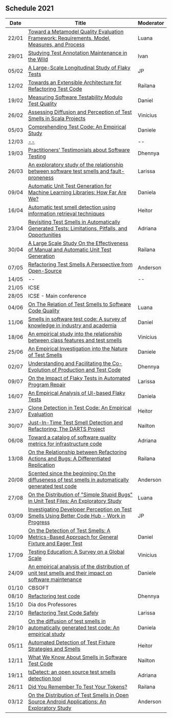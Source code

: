 ## Schedule 2021

<table class="table table-bordered table-hover table-condensed">
<thead><tr><th title="Field #1">Date</th>
<th title="Field #2">Title</th>
<th title="Field #3">Moderator</th>
</tr></thead>
<tbody><tr>
<td>22/01</td>
<td><a href="https://dl.acm.org/doi/abs/10.1145/3422392.3422461" target="_blank" rel="noopener noreferrer">Toward a Metamodel Quality Evaluation Framework: Requirements, Model, Measures, and Process</a></td>
<td>Luana</td>
</tr>
<tr>
<td>29/01</td>
<td><a href="https://petertsehsun.github.io/publication/icse2021-testing/" target="_blank" rel="noopener noreferrer">Studying Test Annotation Maintenance in the Wild</a></td>
<td>Ivan</td>
</tr>
<td>05/02</td>
<td><a href="https://dl.acm.org/doi/10.1145/3428270" target="_blank" rel="noopener noreferrer">A Large-Scale Longitudinal Study of Flaky Tests
</a></td>
<td>JP</td>
</tr>
<tr>
<td>12/02</td>
<td><a href="https://link.springer.com/chapter/10.1007/978-3-030-24305-0_34" target="_blank" rel="noopener noreferrer"> Towards an Extensible Architecture for Refactoring Test Code</a></td>
<td>Railana</td>
</tr>
<tr>
<td>19/02</td>
<td><a href="https://valerio65.github.io/assets/pdf/terragni-icpc-2020.pdf" target="_blank" rel="noopener noreferrer">Measuring Software Testability Modulo Test Quality</a></td>
<td>Daniel</td>
</tr>
<tr>
<td>26/02</td>
<td><a href="https://ieeexplore.ieee.org/document/8816745" target="_blank" rel="noopener noreferrer">Assessing Diffusion and Perception of Test Smells in Scala Projects</a></td>
<td>Vinícius</td>
</tr>
<tr>
<td>05/03</td>
<td><a href="https://arxiv.org/abs/1907.13365" target="_blank" rel="noopener noreferrer">Comprehending Test Code: An Empirical Study</a></td>
<td>Daniele</td>
</tr>
<tr>
<td>12/03</td>
<td><a href="" target="_blank" rel="noopener noreferrer"> -- </a></td>
<td>--</td>
</tr>
<tr>
<td>19/03</td>
<td><a href="" target="_blank" rel="noopener noreferrer">Practitioners’ Testimonials about Software Testing</a></td>
<td>Dhennya</td>
</tr>
<tr>
<td>26/03</td>
<td><a href="https://ieeexplore.ieee.org/document/8847402/similar#similar">An exploratory study of the relationship between software test smells and fault-proneness</a></td>
<td>Larissa</td>
</tr>
<tr>
<td>09/04</td>
<td><a href="https://conf.researchr.org/details/icse-2021/icse-2021-papers/40/Automatic-Unit-Test-Generation-for-Machine-Learning-Libraries-How-Far-Are-We-" target="_blank" rel="noopener noreferrer">Automatic Unit Test Generation for Machine Learning Libraries: How Far Are We?</a></td>
<td>Daniela</td>
</tr>
<tr>
<td>16/04</td>
<td><a href="https://ieeexplore.ieee.org/document/8530039" target="_blank" rel="noopener noreferrer">Automatic test smell detection using information retrieval techniques</a></td>
<td>Heitor</td>
</tr>
<tr>
<td>23/04</td>
<td><a href="https://ieeexplore.ieee.org/document/9240691" target="_blank" rel="noopener noreferrer">Revisiting Test Smells in Automatically Generated Tests: Limitations, Pitfalls, and Opportunities</a></td>
<td>Adriana</td>
</tr>
<tr>
<td>30/04</td>
<td><a href="https://dl.acm.org/doi/10.1145/3422392.3422407" target="_blank" rel="noopener noreferrer">A Large Scale Study On the Effectiveness of Manual and Automatic Unit Test Generation</a></td>
<td>Railana</td>
</tr>
<tr>
<td>07/05</td>
<td><a href="https://dl.acm.org/doi/10.1145/3425174.3425212" target="_blank" rel="noopener noreferrer">Refactoring Test Smells  A Perspective from Open-Source</a></td>
<td>Anderson</td>
</tr>
<tr>
<td>14/05</td>
<td>--</td>
<td>--</td>
</tr>
<td>21/05</td>
<td>ICSE </td>
<td> </td>
</tr>
<tr>
<td>28/05</td>
<td>ICSE - Main conference</td>
<td> </td>
</tr>
<tr>
<tr>
<tr>
<td>04/06</td>
<td><a href="https://sback.it/publications/icsme2018a.pdf" target="_blank" rel="noopener noreferrer">On The Relation of Test Smells to Software Code Quality</a></td>
<td>Luana</td>
</tr>
<td>11/06</td>
<td><a href="https://www.sciencedirect.com/science/article/abs/pii/S0164121217303060 " target="_blank" rel="noopener noreferrer">Smells in software test code: A survey of knowledge in industry and academia</a></td>
<td>Daniel</td>
</tr>
<td>18/06</td>
<td><a href="https://ieeexplore.ieee.org/document/7890581" target="_blank" rel="noopener noreferrer">An empirical study into the relationship between class features and test smells</a></td>
<td>Vinícius</td>
</tr>
<tr>
<td>25/06</td>
<td><a href="https://dl.acm.org/doi/10.1145/2970276.2970340" target="_blank" rel="noopener noreferrer">An Empirical Investigation into the Nature of Test Smells</a></td>
<td>Daniele</td>
</tr>
<tr>
<td>02/07</td>
<td><a href="" target="_blank" rel="noopener noreferrer">Understanding and Facilitating the Co-Evolution of Production and Test Code</a></td>
<td>Dhennya</td>
</tr>
<tr>
<td>09/07</td>
<td><a href="https://www.researchgate.net/publication/348187542_On_the_Impact_of_Flaky_Tests_in_Automated_Program_Repair" target="_blank" rel="noopener noreferrer">On the Impact of Flaky Tests in Automated Program Repair</a></td>
<td>Larissa</td>
</tr>
<tr>
<td>16/07</td>
<td><a href="http://mir.cs.illinois.edu/~qluo2/fse14LuoHEM.pdf" target="_blank" rel="noopener noreferrer">An Empirical Analysis of UI-based Flaky Tests</a></td>
<td>Daniela</td>
</tr>
<tr>
<td>23/07</td>
<td><a href="https://ieeexplore.ieee.org/abstract/document/9054798?casa_token=HA4D3J-cS_0AAAAA:EvDVsh9UcA781_cuSALa9k7T45bBpS0OXhcyftfoy-TvmjDSy5Icleq7zOv25sXT00Lz4L4IzcHr" target="_blank" rel="noopener noreferrer">Clone Detection in Test Code: An Empirical Evaluation</a></td>
<td>Heitor</td>
</tr>
<tr>
<td>30/07</td>
<td><a href="https://dl.acm.org/doi/10.1145/3387904.3389296" target="_blank" rel="noopener noreferrer">Just-In-Time Test Smell Detection and Refactoring: The DARTS Project</a></td>
<td>Nailton</td>
</tr>
<tr>
<td>06/08</td>
<td><a href="https://arxiv.org/abs/2005.13474" target="_blank" rel="noopener noreferrer">Toward a catalog of software quality metrics for infrastructure code</a></td>
<td>Adriana</td>
</tr>
<tr>
<td>13/08</td>
<td><a href="https://arxiv.org/abs/2009.11685" target="_blank" rel="noopener noreferrer">On the Relationship between Refactoring Actions and Bugs: A Differentiated Replication</a></td>
<td>Railana</td>
</tr>
<tr>
<td>20/08</td>
<td><a href="https://www.sciencedirect.com/science/article/abs/pii/S0164121219301487" target="_blank" rel="noopener noreferrer">Scented since the beginning: On the diffuseness of test smells in automatically generated test code</a></td>
<td>Anderson</td>
</tr>
<tr>
<td>27/08</td>
<td><a href="https://arxiv.org/abs/2103.09388" target="_blank" rel="noopener noreferrer">On the Distribution of "Simple Stupid Bugs" in Unit Test Files: An Exploratory Study</a></td>
<td>Luana</td>
</tr>
<tr>
<td>03/09</td>
<td><a href="https://www.scopus.com/record/display.uri?eid=2-s2.0-85076474222&origin=inward&txGid=a2081ccb1aae4e027c80f8dcde439a40" target="_blank" rel="noopener noreferrer">Investigating Developer Perception on Test Smells Using Better Code Hub - Work in Progress </a></td>
<td>JP</td>
</tr>
<tr>
<td>10/09</td>
<td><a href="https://dl.acm.org/doi/10.1109/TSE.2007.70745" target="_blank" rel="noopener noreferrer">On the Detection of Test Smells: A Metrics-Based Approach for General Fixture and Eager Test</a></td>
<td>Daniel</td>
</tr>
<tr>
<td>17/09</td>
<td><a href="https://dl.acm.org/doi/abs/10.1145/3422392.3422483" target="_blank" rel="noopener noreferrer">Testing Education: A Survey on a Global Scale</a></td>
<td>Vinícius</td>
</tr>
<tr>
<td>24/09</td>
<td><a href="https://ieeexplore.ieee.org/abstract/document/6405253?casa_token=pfBmU2ctC34AAAAA:Du01Yz7_7Spy3xQyG2yjbJtJf3JMwwQI4zCq6WbhFWsnFi51zzFlMspCH3dAgKvrYKJi0epH8Erb" target="_blank" rel="noopener noreferrer">An empirical analysis of the distribution of unit test smells and their impact on software maintenance</a></td>
<td>Daniele</td>
</tr>
<tr>
<td>01/10</td>
<td>CBSOFT</td>
<td></td>
</tr>
<tr>
<td>08/10</td>
<td><a href="https://www.semanticscholar.org/paper/Refactoring-test-code-Deursen-Moonen/a5b1308b13dd393176494e6ccd078533f943ce48?p2df" target="_blank" rel="noopener noreferrer">Refactoring test code</a></td>
<td>Dhennya</td>
  
</tr>
<td>15/10</td>
<td>Dia dos Professores</td>
</tr>
<tr>

<td>22/10</td>
<td><a href="https://ieeexplore.ieee.org/abstract/document/4299925?casa_token=NQ-vKVK67QkAAAAA:tlwtTU9VfxZ4dwbhWtzS5oIGFxtrqTpeb01v7cSrzVnV9uI0VxJi2zymLB_we91nr6qGOT7vzpYJ" target="_blank" rel="noopener noreferrer">Refactoring Test Code Safely</a></td>
<td>Larissa</td>
</tr>

<tr>
<td>29/10</td>
<td><a href="https://ieeexplore.ieee.org/abstract/document/7810699?casa_token=L8rU_7ChYqEAAAAA:mVBDAzqwtlxUicbDa7HwDTeOvVnU--Td7Fk1DHny96d51G41E0Mzl8cG6vNE8ZXyGIEunNW3fNO5" target="_blank" rel="noopener noreferrer">On the diffusion of test smells in automatically generated test code: An empirical study</a></td>
<td>Daniela</td>
</tr>

<tr>
<td>05/11</td>
<td><a href="https://ieeexplore.ieee.org/abstract/document/6569744?casa_token=CRtDK9hFgdYAAAAA:xcFz0Hp-G5_ooU9rTV10xjx5M1Vmb44UGrpV47kpFL57Nl7zf0vWrpK2Ow-gXyN1yQiya5YOQAgK" target="_blank" rel="noopener noreferrer">Automated Detection of Test Fixture Strategies and Smells</a></td>
<td>Heitor</td>
</tr>

<tr>
<td>12/11</td>
<td><a href="https://ieeexplore.ieee.org/abstract/document/8501942?casa_token=jWvJ00hVZ9oAAAAA:56WSoZ5a8W6jI2PtH81XnxG-v43xVfayEVBs4YsdcoJMiBODetVfrssx4GKKzeFYOyWD_Rg6dpT8" target="_blank" rel="noopener noreferrer">What We Know About Smells in Software Test Code</a></td>
<td>Nailton</td>
</tr>

<tr>
<td>19/11</td>
<td><a href="https://dl.acm.org/doi/abs/10.1145/3368089.3417921" target="_blank" rel="noopener noreferrer">tsDetect: an open source test smells detection tool</a></td>
<td>Adriana</td>
</tr>

<tr>
<td>26/11</td>
<td><a href="https://dl.acm.org/doi/abs/10.1145/3379597.3387471" target="_blank" rel="noopener noreferrer">Did You Remember To Test Your Tokens?</a></td>
<td>Railana</td>
</tr>
<td>03/12</td>
<td><a href="https://dl.acm.org/doi/10.5555/3370272.3370293" target="_blank" rel="noopener noreferrer">On the Distribution of Test Smells in Open Source Android Applications: An Exploratory Study</a></td>
<td>Anderson</td>
</tr>

</tbody></table>
